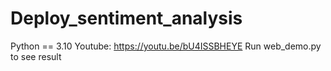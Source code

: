 # Deploy_sentiment_analysis
Python == 3.10
Youtube: https://youtu.be/bU4ISSBHEYE
Run web_demo.py to see result
